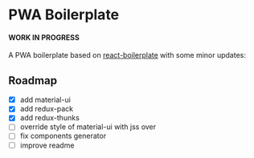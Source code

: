 # PWA Boilerplate

#### WORK IN PROGRESS

A PWA boilerplate based on [react-boilerplate] with some minor updates:

[react-boilerplate]: https://www.reactboilerplate.com/

## Roadmap

- [x] add material-ui
- [x] add redux-pack
- [x] add redux-thunks
- [ ] override style of material-ui with jss over
- [ ] fix components generator
- [ ] improve readme
